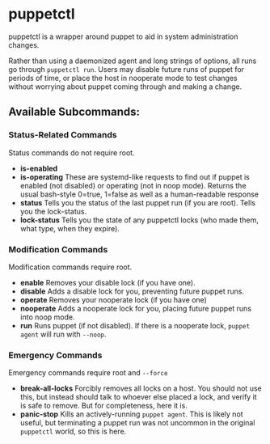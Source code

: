 # puppetctl
puppetctl is a wrapper around puppet to aid in system administration changes.

Rather than using a daemonized agent and long strings of options, all runs go through `puppetctl run`.  Users may disable future runs of puppet for periods of time, or place the host in nooperate
 mode to test changes without worrying about puppet coming through and making a change.

## Available Subcommands:
### Status-Related Commands

Status commands do not require root.

* **is-enabled**
* **is-operating**
These are systemd-like requests to find out if puppet is enabled (not disabled) or operating (not in noop mode).  Returns the usual bash-style 0=true, 1=false as well as a human-readable response
* **status**
Tells you the status of the last puppet run (if you are root).  Tells you the lock-status.
* **lock-status**
Tells you the state of any puppetctl locks (who made them, what type, when they expire).

### Modification Commands
Modification commands require root.
* **enable**
Removes your disable lock (if you have one).
* **disable**
Adds a disable lock for you, preventing future puppet runs.
* **operate**
Removes your nooperate lock (if you have one)
* **nooperate**
Adds a nooperate lock for you, placing future puppet runs into noop mode.
* **run**
Runs puppet (if not disabled).  If there is a nooperate lock, `puppet agent` will run with `--noop`.

### Emergency Commands
Emergency commands require root and `--force`
* **break-all-locks**
Forcibly removes all locks on a host.  You should not use this, but instead should talk to whoever else placed a lock, and verify it is safe to remove.  But for completeness, here it is.
* **panic-stop**
Kills an actively-running `puppet agent`.  This is likely not useful, but terminating a puppet run was not uncommon in the original `puppetctl` world, so this is here.
